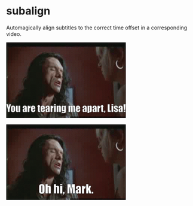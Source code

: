 # subalign
Automagically align subtitles to the correct time offset in a corresponding video.

![](tearing-me-apart-correct.gif)

![](tearing-me-apart-wrong.gif)
